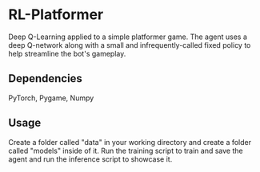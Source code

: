 # RL-Platformer
Deep Q-Learning applied to a simple platformer game. The agent uses a deep Q-network along with a small and infrequently-called fixed policy to help streamline the bot's gameplay.

## Dependencies
PyTorch, Pygame, Numpy

## Usage 
Create a folder called "data" in your working directory and create a folder called "models" inside of it. Run the training script to train and save the agent and run the inference script to showcase it.